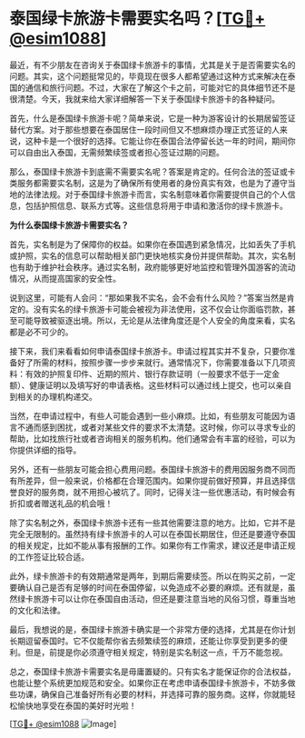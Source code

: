 # 泰国绿卡旅游卡需要实名吗？[[TG💪+ @esim1088](https://t.me/s/esim1088)]

最近，有不少朋友在咨询关于泰国绿卡旅游卡的事情，尤其是关于是否需要实名的问题。其实，这个问题挺常见的，毕竟现在很多人都希望通过这种方式来解决在泰国的通信和旅行问题。不过，大家在了解这个卡之前，可能对它的具体细节还不是很清楚。今天，我就来给大家详细解答一下关于泰国绿卡旅游卡的各种疑问。

首先，什么是泰国绿卡旅游卡呢？简单来说，它是一种为游客设计的长期居留签证替代方案。对于那些想要在泰国居住一段时间但又不想麻烦办理正式签证的人来说，这种卡是一个很好的选择。它能让你在泰国合法停留长达一年的时间，期间你可以自由出入泰国，无需频繁续签或者担心签证过期的问题。

那么，泰国绿卡旅游卡到底需不需要实名呢？答案是肯定的。任何合法的签证或卡类服务都需要实名制，这是为了确保所有使用者的身份真实有效，也是为了遵守当地的法律法规。对于泰国绿卡旅游卡而言，实名制意味着你需要提供自己的个人信息，包括护照信息、联系方式等。这些信息将用于申请和激活你的绿卡旅游卡。

**为什么泰国绿卡旅游卡需要实名？**

首先，实名制是为了保障你的权益。如果你在泰国遇到紧急情况，比如丢失了手机或护照，实名的信息可以帮助相关部门更快地核实身份并提供帮助。其次，实名制也有助于维护社会秩序。通过实名制，政府能够更好地监控和管理外国游客的流动情况，从而提高国家的安全性。

说到这里，可能有人会问：“那如果我不实名，会不会有什么风险？”答案当然是肯定的。没有实名的绿卡旅游卡可能会被视为非法使用，这不仅会让你面临罚款，甚至可能导致被驱逐出境。所以，无论是从法律角度还是个人安全的角度来看，实名都是必不可少的。

接下来，我们来看看如何申请泰国绿卡旅游卡。申请过程其实并不复杂，只要你准备好了所需的材料，按照步骤一步步来就行。通常情况下，你需要准备以下几项资料：有效的护照复印件、近期的照片、银行存款证明（一般要求不低于一定金额）、健康证明以及填写好的申请表格。这些材料可以通过线上提交，也可以亲自到相关的办理机构递交。

当然，在申请过程中，有些人可能会遇到一些小麻烦。比如，有些朋友可能因为语言不通而感到困扰，或者对某些文件的要求不太清楚。这时候，你可以寻求专业的帮助，比如找旅行社或者咨询相关的服务机构。他们通常会有丰富的经验，可以为你提供详细的指导。

另外，还有一些朋友可能会担心费用问题。泰国绿卡旅游卡的费用因服务商不同而有所差异，但一般来说，价格都在合理范围内。如果你提前做好预算，并且选择信誉良好的服务商，就不用担心被坑了。同时，记得关注一些优惠活动，有时候会有折扣或者赠送礼品的机会哦！

除了实名制之外，泰国绿卡旅游卡还有一些其他需要注意的地方。比如，它并不是完全无限制的。虽然持有绿卡旅游卡的人可以在泰国长期居住，但还是要遵守泰国的相关规定，比如不能从事有报酬的工作。如果你有工作需求，建议还是申请正规的工作签证比较合适。

此外，绿卡旅游卡的有效期通常是两年，到期后需要续签。所以在购买之前，一定要确认自己是否有足够的时间在泰国停留，以免造成不必要的麻烦。还有就是，虽然绿卡旅游卡可以让你在泰国自由活动，但还是要注意当地的风俗习惯，尊重当地的文化和法律。

最后，我想说的是，泰国绿卡旅游卡确实是一个非常方便的选择，尤其是在你计划长期逗留泰国时。它不仅能帮你省去频繁续签的麻烦，还能让你享受到更多的便利。但是，前提是你必须遵守相关规定，特别是实名制这一点，千万不能忽视。

总之，泰国绿卡旅游卡需要实名是毋庸置疑的。只有实名才能保证你的合法权益，也能让整个系统更加规范和安全。如果你正在考虑申请泰国绿卡旅游卡，不妨多做些功课，确保自己准备好所有必要的材料，并选择可靠的服务商。这样，你就能轻松愉快地享受在泰国的美好时光啦！

[[TG💪+ @esim1088](https://t.me/s/esim1088) ![Image](https://i.postimg.cc/4NQfJmqS/Snipaste-2025-05-13-00-14-12.png)]